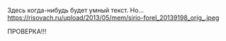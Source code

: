 Здесь когда-нибудь будет умный текст.
Но... https://risovach.ru/upload/2013/05/mem/sirio-forel_20139198_orig_.jpeg

ПРОВЕРКА!!!